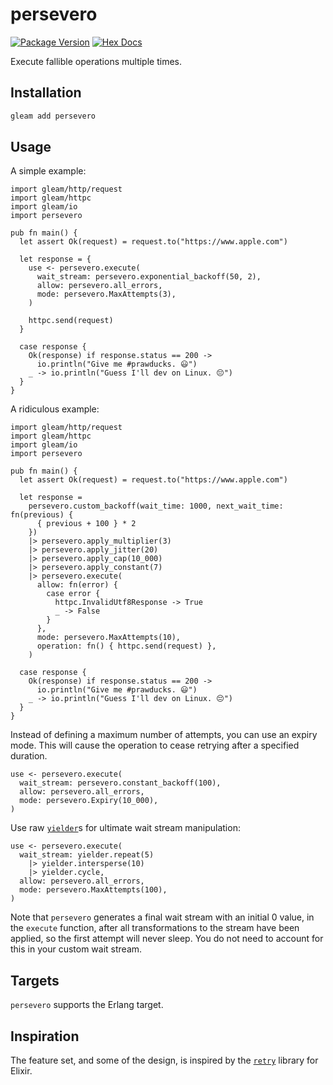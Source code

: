 # persevero

[![Package Version](https://img.shields.io/hexpm/v/persevero)](https://hex.pm/packages/persevero)
[![Hex Docs](https://img.shields.io/badge/hex-docs-ffaff3)](https://hexdocs.pm/persevero/)

Execute fallible operations multiple times.

## Installation

```sh
gleam add persevero
```

## Usage

A simple example:

```gleam
import gleam/http/request
import gleam/httpc
import gleam/io
import persevero

pub fn main() {
  let assert Ok(request) = request.to("https://www.apple.com")

  let response = {
    use <- persevero.execute(
      wait_stream: persevero.exponential_backoff(50, 2),
      allow: persevero.all_errors,
      mode: persevero.MaxAttempts(3),
    )

    httpc.send(request)
  }

  case response {
    Ok(response) if response.status == 200 ->
      io.println("Give me #prawducks. 😃")
    _ -> io.println("Guess I'll dev on Linux. 😔")
  }
}
```

A ridiculous example:

```gleam
import gleam/http/request
import gleam/httpc
import gleam/io
import persevero

pub fn main() {
  let assert Ok(request) = request.to("https://www.apple.com")

  let response =
    persevero.custom_backoff(wait_time: 1000, next_wait_time: fn(previous) {
      { previous + 100 } * 2
    })
    |> persevero.apply_multiplier(3)
    |> persevero.apply_jitter(20)
    |> persevero.apply_cap(10_000)
    |> persevero.apply_constant(7)
    |> persevero.execute(
      allow: fn(error) {
        case error {
          httpc.InvalidUtf8Response -> True
          _ -> False
        }
      },
      mode: persevero.MaxAttempts(10),
      operation: fn() { httpc.send(request) },
    )

  case response {
    Ok(response) if response.status == 200 ->
      io.println("Give me #prawducks. 😃")
    _ -> io.println("Guess I'll dev on Linux. 😔")
  }
}
```

Instead of defining a maximum number of attempts, you can use an expiry mode.
This will cause the operation to cease retrying after a specified duration.

```gleam
use <- persevero.execute(
  wait_stream: persevero.constant_backoff(100),
  allow: persevero.all_errors,
  mode: persevero.Expiry(10_000),
)
```

Use raw [`yielder`](https://hexdocs.pm/gleam_yielder/gleam/yielder.html)s for
ultimate wait stream manipulation:

```gleam
use <- persevero.execute(
  wait_stream: yielder.repeat(5)
    |> yielder.intersperse(10)
    |> yielder.cycle,
  allow: persevero.all_errors,
  mode: persevero.MaxAttempts(100),
)
```

Note that `persevero` generates a final wait stream with an initial 0 value, in
the `execute` function, after all transformations to the stream have been
applied, so the first attempt will never sleep. You do not need to account for
this in your custom wait stream.

## Targets

`persevero` supports the Erlang target.

## Inspiration

The feature set, and some of the design, is inspired by the
[`retry`](https://hex.pm/packages/retry) library for Elixir.
